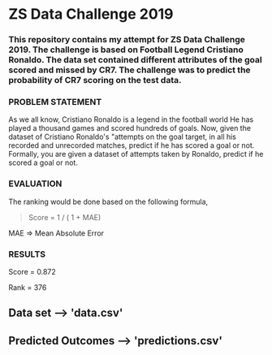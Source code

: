 # ZS Data Challenge 2019
### This repository contains my attempt for ZS Data Challenge 2019. The challenge is based on Football Legend Cristiano Ronaldo. The data set contained different attributes of the goal scored and missed by CR7. The challenge was to predict the probability of CR7 scoring on the test data.

### PROBLEM STATEMENT

As we all know, Cristiano Ronaldo is a legend in the football world He has played a thousand games and scored hundreds of goals. Now, given the dataset of Cristiano Ronaldo's "attempts on the goal target, in all his recorded and unrecorded matches, predict if he has scored a goal or not. Formally, you are given a dataset of attempts taken by Ronaldo, predict if he scored a goal or not. 

### EVALUATION

The ranking would be done based on the following formula, 
> Score = 1 / ( 1 + MAE)

MAE => Mean Absolute Error

### RESULTS

Score = 0.872

Rank = 376

## Data set --> 'data.csv'
## Predicted Outcomes --> 'predictions.csv'

